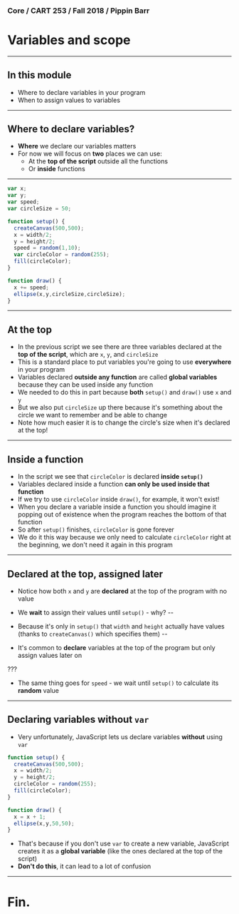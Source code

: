 ### Core / CART 253 / Fall 2018 / Pippin Barr

# Variables and scope

---

## In this module

- Where to declare variables in your program
- When to assign values to variables

---

## Where to declare variables?

- __Where__ we declare our variables matters
- For now we will focus on __two__ places we can use:
  - At the __top of the script__ outside all the functions
  - Or __inside__ functions

---

```javascript
var x;
var y;
var speed;
var circleSize = 50;

function setup() {
  createCanvas(500,500);
  x = width/2;
  y = height/2;
  speed = random(1,10);
  var circleColor = random(255);
  fill(circleColor);
}

function draw() {
  x += speed;
  ellipse(x,y,circleSize,circleSize);
}
```

---

## At the top

- In the previous script we see there are three variables declared at the __top of the script__, which are `x`, `y`, and `circleSize`
- This is a standard place to put variables you're going to use __everywhere__ in your program
- Variables declared __outside any function__ are called __global variables__ because they can be used inside any function
- We needed to do this in part because __both__ `setup()` and `draw()` use `x` and `y`
- But we also put `circleSize` up there because it's something about the circle we want to remember and be able to change
- Note how much easier it is to change the circle's size when it's declared at the top!

---

## Inside a function

- In the script we see that `circleColor` is declared __inside `setup()`__
- Variables declared inside a function __can only be used inside that function__
- If we try to use `circleColor` inside `draw()`, for example, it won't exist!
- When you declare a variable inside a function you should imagine it popping out of existence when the program reaches the bottom of that function
- So after `setup()` finishes, `circleColor` is gone forever
- We do it this way because we only need to calculate `circleColor` right at the beginning, we don't need it again in this program

---

## Declared at the top, assigned later

- Notice how both `x` and `y` are __declared__ at the top of the program with no value
- We __wait__ to assign their values until `setup()` - why?
--

- Because it's only in `setup()` that `width` and `height` actually have values (thanks to `createCanvas()` which specifies them)
--

- It's common to __declare__ variables at the top of the program but only assign values later on

???

- The same thing goes for `speed` - we wait until `setup()` to calculate its __random__ value

---

## Declaring variables without `var`

- Very unfortunately, JavaScript lets us declare variables __without__ using `var`

```javascript
function setup() {
  createCanvas(500,500);
  x = width/2;
  y = height/2;
  circleColor = random(255);
  fill(circleColor);
}

function draw() {
  x = x + 1;
  ellipse(x,y,50,50);
}
```

- That's because if you don't use `var` to create a new variable, JavaScript creates it as a __global variable__ (like the ones declared at the top of the script)
- __Don't do this__, it can lead to a lot of confusion

---

# Fin.
